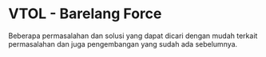 # VTOL - Barelang Force
Beberapa permasalahan dan solusi yang dapat dicari dengan mudah terkait permasalahan dan juga pengembangan yang sudah ada sebelumnya.
